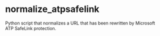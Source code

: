 # normalize_atpsafelink
Python script that normalizes a URL that has been rewritten by Microsoft ATP SafeLink protection.
